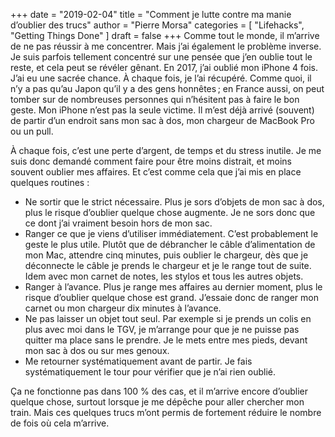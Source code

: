 +++
date        = "2019-02-04"
title       = "Comment je lutte contre ma manie d’oublier des trucs"
author      = "Pierre Morsa"
categories  = [ "Lifehacks", "Getting Things Done" ]
draft       = false
+++
Comme tout le monde, il m’arrive de ne pas réussir à me concentrer. Mais j’ai également le problème inverse. Je suis parfois tellement concentré sur une pensée que j’en oublie tout le reste, et cela peut se révéler gênant. En 2017, j’ai oublié mon iPhone 4 fois. J’ai eu une sacrée chance. À chaque fois, je l’ai récupéré. Comme quoi, il n’y a pas qu’au Japon qu’il y a des gens honnêtes ; en France aussi, on peut tomber sur de nombreuses personnes qui n’hésitent pas à faire le bon geste. Mon iPhone n’est pas la seule victime. Il m’est déjà arrivé (souvent) de partir d’un endroit sans mon sac à dos, mon chargeur de MacBook Pro ou un pull.

À chaque fois, c’est une perte d’argent, de temps et du stress inutile. Je me suis donc demandé comment faire pour être moins distrait, et moins souvent oublier mes affaires. Et c’est comme cela que j’ai mis en place quelques routines :

* Ne sortir que le strict nécessaire. Plus je sors d’objets de mon sac à dos, plus le risque d’oublier quelque chose augmente. Je ne sors donc que ce dont j’ai vraiment besoin hors de mon sac.
* Ranger ce que je viens d’utiliser immédiatement. C’est probablement le geste le plus utile. Plutôt que de débrancher le câble d’alimentation de mon Mac, attendre cinq minutes, puis oublier le chargeur, dès que je déconnecte le câble je prends le chargeur et je le range tout de suite. Idem avec mon carnet de notes, les stylos et tous les autres objets.
* Ranger à l’avance. Plus je range mes affaires au dernier moment, plus le risque d’oublier quelque chose est grand. J’essaie donc de ranger mon carnet ou mon chargeur dix minutes à l’avance. 
* Ne pas laisser un objet tout seul. Par exemple si je prends un colis en plus avec moi dans le TGV, je m’arrange pour que je ne puisse pas quitter ma place sans le prendre. Je le mets entre mes pieds, devant mon sac à dos ou sur mes genoux.
* Me retourner systématiquement avant de partir. Je fais systématiquement le tour pour vérifier que je n’ai rien oublié.

Ça ne fonctionne pas dans 100 % des cas, et il m’arrive encore d’oublier quelque chose, surtout lorsque je me dépêche pour aller chercher mon train. Mais ces quelques trucs m’ont permis de fortement réduire le nombre de fois où cela m’arrive.